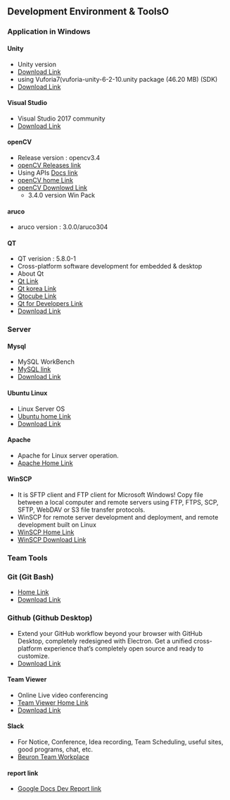 
## Development Environment & ToolsO

### Application in Windows

#### Unity
- Unity version 
- [Download Link](https://unity3d.com/kr/unity/qa/patch-releases?version=2017.1)
- using Vuforia7(vuforia-unity-6-2-10.unity package (46.20 MB) (SDK)
- [Download Link](https://developer.vuforia.com/downloads/sdk)

#### Visual Studio
- Visual Studio 2017 community
- [Download Link](https://www.visualstudio.com/ko/thank-you-downloading-visual-studio/?sku=Community&rel=15)

#### openCV
- Release version : opencv3.4
- [openCV Releases link](https://opencv.org/releases.html)
- Using APIs [Docs link](https://docs.opencv.org/3.4.0/)
- [openCV home Link](https://opencv.org/)
- [openCV Downlowd Link](https://sourceforge.net/projects/opencvlibrary/files/opencv-win/3.4.0/opencv-3.4.0-vc14_vc15.exe/download)
    - 3.4.0 version Win Pack

#### aruco
- aruco version : 3.0.0/aruco304

#### QT 
- QT verision : 5.8.0-1
- Cross-platform software development for embedded & desktop
- About Qt
- [Qt Link](https://www.qt.io/)
- [Qt korea Link](https://www1.qt.io/kr/)
- [Qtocube Link](https://qtocube.co.kr/)
- [Qt for Developers Link](https://www1.qt.io/developers/)
- [Download Link](https://www.qt.io/download)

</hr>

### Server

#### Mysql
- MySQL WorkBench
- [MySQL link](https://www.mysql.com/)
- [Download Link](https://www.mysql.com/downloads/)

#### Ubuntu Linux
- Linux Server OS
- [Ubuntu home Link](https://www.ubuntu.com/)
- [Download Link](https://www.ubuntu.com/download/desktop)

#### Apache
- Apache for Linux server operation.
- [Apache Home Link](https://www.apache.org/)

#### WinSCP
- It is SFTP client and FTP client for Microsoft Windows! Copy file between a local computer and remote servers using FTP, FTPS, SCP, SFTP, WebDAV or S3 file transfer protocols.
- WinSCP for remote server development and deployment, and remote development built on Linux
- [WinSCP Home Link](https://winscp.net/eng/index.php)
- [WinSCP Download Link](https://winscp.net/eng/download.php)

</hr>

### Team Tools

### Git (Git Bash)
- [Home Link](https://git-scm.com/)
- [Download Link](https://git-scm.com/downloads)

### Github (Github Desktop)
- Extend your GitHub workflow beyond your browser with GitHub Desktop, completely redesigned with Electron. Get a unified cross-platform experience that’s completely open source and ready to customize.
- [Download Link](https://desktop.github.com/)

#### Team Viewer
- Online Live video conferencing
- [Team Viewer Home Link](https://www.teamviewer.com/ko/)
- [Download Link](https://www.teamviewer.com/ko/download/windows/)

#### Slack
- For Notice, Conference, Idea recording, Team Scheduling, useful sites, good programs, chat, etc.
- [Beuron Team Workplace](bueron.slack.com)

#### report link
- [Google Docs Dev Report link](https://docs.google.com/document/d/1hW-SAZPnTKkyVt1c9CbRsa6prlZuBPeDcpeEmqpzVt4/edit)

